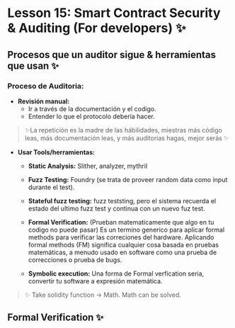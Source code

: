 # Lesson 15: Smart Contract Security & Auditing (For developers) ✨

## Procesos que un auditor sigue & herramientas que usan ✨
### Proceso de Auditoria:
- **Revisión manual:**
  - Ir a través de la documentación y el codigo.
  - Entender lo que el protocolo debería hacer.
> ✨La repetición es la madre de las hábilidades, miestras más código leas, más documentación leas, y más auditorias hagas, mejor serás ✨   
- **Usar Tools/herramientas:**
  - **Static Analysis:** Slither, analyzer, mythril
  - **Fuzz Testing:** Foundry (se trata de proveer random data como input durante el test).
  - **Stateful fuzz testing:** fuzz teststing, pero el sistema recuerda el estado del ultimo fuzz test y continua con un nuevo fuz test.
  - **Formal Verification:** (Prueban matematicamente que algo en tu codigo no puede pasar) Es un termino generico para aplicar formal methods para verificar las correciones del hardware. Aplicando formal methods (FM) significa cualquier cosa basada en pruebas matemáticas, a menudo usado en software como una prueba de correcciones o prueba de bugs.
  
  - **Symbolic execution:** Una forma de Formal verfication seria, convertir tu software a expresión matemática.
> ✨ Take solidity function -> Math. Math can be solved.

## Formal Verification ✨
  
